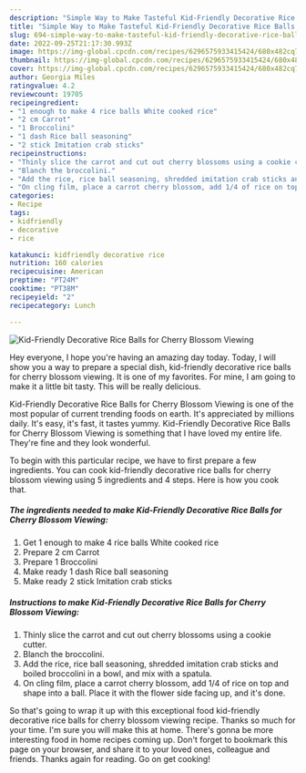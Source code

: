 ```yaml
---
description: "Simple Way to Make Tasteful Kid-Friendly Decorative Rice Balls for Cherry Blossom Viewing"
title: "Simple Way to Make Tasteful Kid-Friendly Decorative Rice Balls for Cherry Blossom Viewing"
slug: 694-simple-way-to-make-tasteful-kid-friendly-decorative-rice-balls-for-cherry-blossom-viewing
date: 2022-09-25T21:17:30.993Z
image: https://img-global.cpcdn.com/recipes/6296575933415424/680x482cq70/kid-friendly-decorative-rice-balls-for-cherry-blossom-viewing-recipe-main-photo.jpg
thumbnail: https://img-global.cpcdn.com/recipes/6296575933415424/680x482cq70/kid-friendly-decorative-rice-balls-for-cherry-blossom-viewing-recipe-main-photo.jpg
cover: https://img-global.cpcdn.com/recipes/6296575933415424/680x482cq70/kid-friendly-decorative-rice-balls-for-cherry-blossom-viewing-recipe-main-photo.jpg
author: Georgia Miles
ratingvalue: 4.2
reviewcount: 19705
recipeingredient:
- "1 enough to make 4 rice balls White cooked rice"
- "2 cm Carrot"
- "1 Broccolini"
- "1 dash Rice ball seasoning"
- "2 stick Imitation crab sticks"
recipeinstructions:
- "Thinly slice the carrot and cut out cherry blossoms using a cookie cutter."
- "Blanch the broccolini."
- "Add the rice, rice ball seasoning, shredded imitation crab sticks and boiled broccolini in a bowl, and mix with a spatula."
- "On cling film, place a carrot cherry blossom, add 1/4 of rice on top and shape into a ball. Place it with the flower side facing up, and it&#39;s done."
categories:
- Recipe
tags:
- kidfriendly
- decorative
- rice

katakunci: kidfriendly decorative rice 
nutrition: 160 calories
recipecuisine: American
preptime: "PT24M"
cooktime: "PT38M"
recipeyield: "2"
recipecategory: Lunch

---
```



![Kid-Friendly Decorative Rice Balls for Cherry Blossom Viewing](https://img-global.cpcdn.com/recipes/6296575933415424/680x482cq70/kid-friendly-decorative-rice-balls-for-cherry-blossom-viewing-recipe-main-photo.jpg)

Hey everyone, I hope you're having an amazing day today. Today, I will show you a way to prepare a special dish, kid-friendly decorative rice balls for cherry blossom viewing. It is one of my favorites. For mine, I am going to make it a little bit tasty. This will be really delicious.



Kid-Friendly Decorative Rice Balls for Cherry Blossom Viewing is one of the most popular of current trending foods on earth. It's appreciated by millions daily. It's easy, it's fast, it tastes yummy. Kid-Friendly Decorative Rice Balls for Cherry Blossom Viewing is something that I have loved my entire life. They're fine and they look wonderful.


To begin with this particular recipe, we have to first prepare a few ingredients. You can cook kid-friendly decorative rice balls for cherry blossom viewing using 5 ingredients and 4 steps. Here is how you cook that.

<!--inarticleads1-->

##### The ingredients needed to make Kid-Friendly Decorative Rice Balls for Cherry Blossom Viewing:

1. Get 1 enough to make 4 rice balls White cooked rice
1. Prepare 2 cm Carrot
1. Prepare 1 Broccolini
1. Make ready 1 dash Rice ball seasoning
1. Make ready 2 stick Imitation crab sticks




<!--inarticleads2-->

##### Instructions to make Kid-Friendly Decorative Rice Balls for Cherry Blossom Viewing:

1. Thinly slice the carrot and cut out cherry blossoms using a cookie cutter.
1. Blanch the broccolini.
1. Add the rice, rice ball seasoning, shredded imitation crab sticks and boiled broccolini in a bowl, and mix with a spatula.
1. On cling film, place a carrot cherry blossom, add 1/4 of rice on top and shape into a ball. Place it with the flower side facing up, and it&#39;s done.




So that's going to wrap it up with this exceptional food kid-friendly decorative rice balls for cherry blossom viewing recipe. Thanks so much for your time. I'm sure you will make this at home. There's gonna be more interesting food in home recipes coming up. Don't forget to bookmark this page on your browser, and share it to your loved ones, colleague and friends. Thanks again for reading. Go on get cooking!
